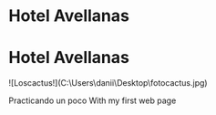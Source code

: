 # Hotel Avellanas
<h1>Hotel Avellanas</h1>
![Loscactus!](C:\Users\danii\Desktop\fotocactus.jpg)

Practicando un poco With my first web page


